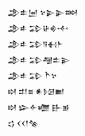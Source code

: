 <div class='block'>
<div class='line'>𒂁𒉺𒅁 𒆳𒉌𒉌𒇷</div>
<div class='line'>𒂁𒑐 𒁉𒄩𒄯𒋾</div>
<div class='line'>𒂁𒑐 𒁉𒀀𒈬𒈨</div>
<div class='line'>𒂁𒑐 𒁉𒆷𒉺𒉌</div>
<div class='line'>𒂁𒑐 𒁉 𒋻𒆳</div>
<div class='line'>𒊭 𒄥𒊺 𒀭𒊩𒌆𒆤</div>
<div class='line'>𒊭 𒇽𒅆𒁾 𒃲𒂊</div>
<div class='line'>𒌓 𒌋𒌋𒁹𒆚</div>
</div>